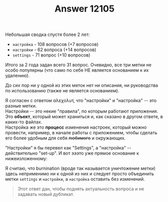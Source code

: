 ﻿---
title: "Answer 12105"
se.owner.user_id: 389694
se.owner.display_name: "Максим Фисман"
se.owner.link: "https://ru.meta.stackoverflow.com/users/389694/%d0%9c%d0%b0%d0%ba%d1%81%d0%b8%d0%bc-%d0%a4%d0%b8%d1%81%d0%bc%d0%b0%d0%bd"
se.answer_id: 12105
se.question_id: 8278
se.post_type: answer
se.is_accepted: False
---
<p>Небольшая сводка спустя более 2 лет:</p>
<ul>
<li><code>настройка</code> - 108 вопросов (+7 вопросов)</li>
<li><code>настройки</code> - 62 вопроса (+14 вопросов)</li>
<li><code>settings</code> - 71 вопрос (+10 вопросов)</li>
</ul>
<p>Итого за 2 года задан всего 31 вопрос. Очевидно, все три метки не особо популярны (что само по себе НЕ является основанием к их удалению).</p>
<p>До сих пор ни у одной из этих меток нет ни описания, ни руководства по использованию (также не является основанием).</p>
<p>Я согласен с ответом αλεχολυτ, что &quot;настройки&quot; и &quot;настройка&quot; -- это разные метки.<br />
Настройки -- это некие &quot;правила&quot;, по которым работают приложения. Это <strong>объект</strong>, который может храниться и, как сказано в другом ответе, в каких-то файлах.<br />
Настройка же это <strong>процесс</strong> изменения настроек, который можно провести, например, в
начале работы с приложением, чтобы сделать его более удобным для себя <strike>любимого</strike> и окружающих.</p>
<p>&quot;Настройки&quot; я бы перевел как &quot;Settings&quot;, а &quot;настройка&quot; -- действительно &quot;set-up&quot;. И вот эээто уже прямое основание к нижеизложенному:</p>
<p>Я считаю, что burnination (вроде так называется уничтожение метки) здесь неприменимо ни к одной из них и следует просто объединить метки <code>settings</code> и <code>настройки</code>, а <code>настройка</code> оставить без изменений.</p>
<blockquote>
<p>Этот ответ дан, чтобы поднять актуальность вопроса и не задавать новый дубликат.</p>
</blockquote>
